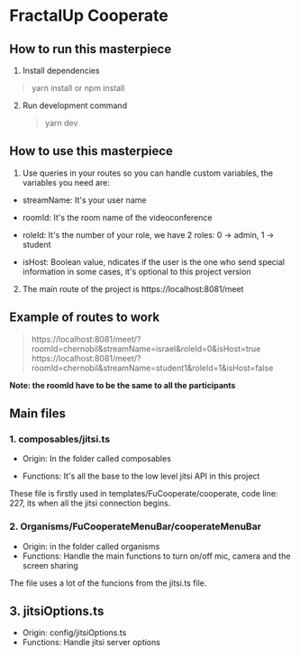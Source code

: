 # FractalUp Cooperate

## How to run this masterpiece

1. Install dependencies

> yarn install or npm install

2. Run development command
   > yarn dev

## How to use this masterpiece

1. Use queries in your routes so you can handle custom variables, the variables you need are:

- streamName: It's your user name

- roomId: It's the room name of the
  videoconference

- roleId: It's the number of your role, we have 2 roles: 0 -> admin, 1 -> student

- isHost: Boolean value, ndicates if the user is the one who send special information in some cases, it's optional to this project version

2. The main route of the project is https://localhost:8081/meet

## Example of routes to work

> https://localhost:8081/meet/?roomId=chernobil&streamName=israel&roleId=0&isHost=true
> https://localhost:8081/meet/?roomId=chernobil&streamName=student1&roleId=1&isHost=false

**Note: the roomId have to be the same to all the participants**

## Main files

### 1. composables/jitsi.ts

- Origin: In the folder called composables

- Functions: It's all the base to the low level jitsi API in this project

These file is firstly used in templates/FuCooperate/cooperate, code line: 227, its when all the jitsi connection begins.

### 2. Organisms/FuCooperateMenuBar/cooperateMenuBar

- Origin: in the folder called organisms
- Functions: Handle the main functions to turn on/off mic, camera and the screen sharing

The file uses a lot of the funcions from the jitsi.ts file.

## 3. jitsiOptions.ts

- Origin: config/jitsiOptions.ts
- Functions: Handle jitsi server options
